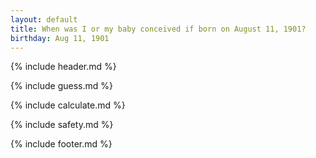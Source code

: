 ```yaml
---
layout: default
title: When was I or my baby conceived if born on August 11, 1901?
birthday: Aug 11, 1901
---
```


{% include header.md %}

{% include guess.md %}

{% include calculate.md %}

{% include safety.md %}

{% include footer.md %}



